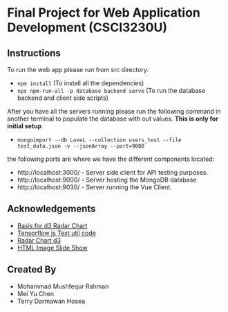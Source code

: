
# Final Project for Web Application Development (CSCI3230U) 

## Instructions
To run the web app please run from src directory:
- ``npm install``  (To install all the dependencies)
- ``npx npm-run-all -p database backend serve``  (To run the database backend and client side scripts)
         
After you have all the servers running please run the following command in another terminal to  populate the database with out values. **This is only for initial setup**        
- ``mongoimport --db LoveL --collection users_test --file test_data.json -v --jsonArray --port=9000``
    
the following ports are where we have the different components located:    
- http://localhost:3000/ - Server side client for API testing purposes.
- http://localhost:9000/ - Server hosting the MongoDB database
- http://localhost:9030/ - Server running the Vue Client. 
            

## Acknowledgements
- [Basis for d3 Radar Chart]("https://yangdanny97.github.io/blog/2019/03/01/D3-Spider-Chart")
- [Tensorflow js Text util code](https://gist.github.com/dlebech/5bbabaece36753f8a29e7921d8e5bfc7)
- [Radar Chart d3](http://bl.ocks.org/tpreusse/2bc99d74a461b8c0acb1)
- [HTML Image Slide Show](https://www.w3schools.com/howto/howto_js_slideshow.asp)


## Created By
- Mohammad Mushfequr Rahman
- Mei Yu Chen
- Terry Darmawan Hosea
